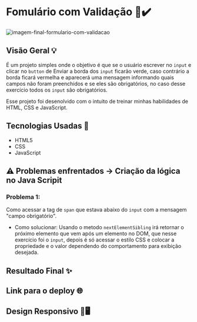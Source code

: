 # Fomulário com Validação 📄✔️

![imagem-final-formulario-com-validacao](https://github.com/Madu-Guimaraes/Quest_Formulario_com_Validacao/assets/146151781/b345b5fe-3e5d-49ea-b4a6-c27edd4bfc66)

## Visão Geral 💡

É um projeto simples onde o objetivo é que se o usuário escrever no ```input``` e clicar no ```button``` de Enviar a borda dos ```input``` ficarão verde, caso contrário a borda ficará vermelha e aparecerá uma mensagem informando quais campos não foram preenchidos e se eles são obrigatórios, no caso desse exercício todos os ```input``` são obrigatórios. 

Esse projeto foi desenolvido com o intuito de treinar minhas habilidades de HTML, CSS e JavaScript.

## Tecnologias Usadas 📌

- HTML5
- CSS
- JavaScript

## ⚠️ Problemas enfrentados -> Criação da lógica no Java Scripit

### Problema 1:
Como acessar a tag de ```span``` que estava abaixo do ```input``` com a mensagem "campo obrigatório".

* Como solucionar: Usando o metodo `nextElementSibling` irá retornar o próximo elemento que vem após um elemento no DOM, que nesse exercício foi o `input`, depois é só acessar o estilo CSS e colocar a propriedade e o valor dependendo do comportamento para exibição desejada. 

## Resultado Final ✨


## Link para o deploy 🌐



## Design Responsivo 📱🖥️

